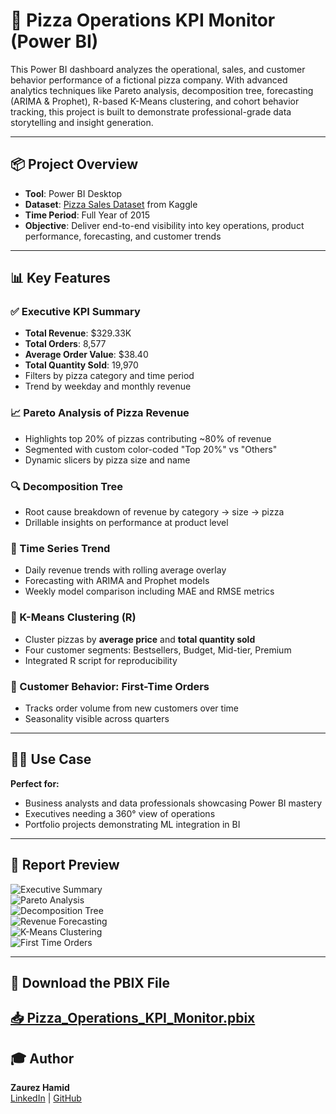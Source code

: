# 🍕 Pizza Operations KPI Monitor (Power BI)

This Power BI dashboard analyzes the operational, sales, and customer behavior performance of a fictional pizza company. With advanced analytics techniques like Pareto analysis, decomposition tree, forecasting (ARIMA & Prophet), R-based K-Means clustering, and cohort behavior tracking, this project is built to demonstrate professional-grade data storytelling and insight generation.

---

## 📦 Project Overview
- **Tool**: Power BI Desktop  
- **Dataset**: [Pizza Sales Dataset](https://www.kaggle.com/datasets/alexveezee/dashboard-addressing-the-kpis-of-a-pizza-company) from Kaggle  
- **Time Period**: Full Year of 2015  
- **Objective**: Deliver end-to-end visibility into key operations, product performance, forecasting, and customer trends

---

## 📊 Key Features

### ✅ Executive KPI Summary
- **Total Revenue**: $329.33K  
- **Total Orders**: 8,577  
- **Average Order Value**: $38.40  
- **Total Quantity Sold**: 19,970  
- Filters by pizza category and time period  
- Trend by weekday and monthly revenue

### 📈 Pareto Analysis of Pizza Revenue
- Highlights top 20% of pizzas contributing ~80% of revenue  
- Segmented with custom color-coded "Top 20%" vs "Others"  
- Dynamic slicers by pizza size and name

### 🔍 Decomposition Tree
- Root cause breakdown of revenue by category → size → pizza  
- Drillable insights on performance at product level

### 📅 Time Series Trend
- Daily revenue trends with rolling average overlay  
- Forecasting with ARIMA and Prophet models  
- Weekly model comparison including MAE and RMSE metrics

### 🧠 K-Means Clustering (R)
- Cluster pizzas by **average price** and **total quantity sold**  
- Four customer segments: Bestsellers, Budget, Mid-tier, Premium  
- Integrated R script for reproducibility

### 👥 Customer Behavior: First-Time Orders
- Tracks order volume from new customers over time  
- Seasonality visible across quarters  

---

## 🧑‍💼 Use Case
**Perfect for:**
- Business analysts and data professionals showcasing Power BI mastery  
- Executives needing a 360° view of operations  
- Portfolio projects demonstrating ML integration in BI  

---

## 📄 Report Preview
![Executive Summary](https://github.com/Zaurezzh/Zaurez-Analytics-Portfolio/blob/main/Assets/pizza_exec_summary.png)  
![Pareto Analysis](https://github.com/Zaurezzh/Zaurez-Analytics-Portfolio/blob/main/Assets/pizza_pareto.png)  
![Decomposition Tree](https://github.com/Zaurezzh/Zaurez-Analytics-Portfolio/blob/main/Assets/pizza_decomp.png)  
![Revenue Forecasting](https://github.com/Zaurezzh/Zaurez-Analytics-Portfolio/blob/main/Assets/pizza_forecast_compare.png)  
![K-Means Clustering](https://github.com/Zaurezzh/Zaurez-Analytics-Portfolio/blob/main/Assets/pizza_kmeans.png)  
![First Time Orders](https://github.com/Zaurezzh/Zaurez-Analytics-Portfolio/blob/main/Assets/pizza_first_time_order.png)

---

## 🧩 Download the PBIX File  
[📥 Pizza_Operations_KPI_Monitor.pbix](https://github.com/Zaurezzh/Zaurez-Analytics-Portfolio/blob/main/Business_Dashboards/OperationsKPI/OpsKPI.pbix)
---

## 🎓 Author
**Zaurez Hamid**  
[LinkedIn](https://www.linkedin.com/in/zaurez-h/) | [GitHub](https://github.com/Zaurezzh)
